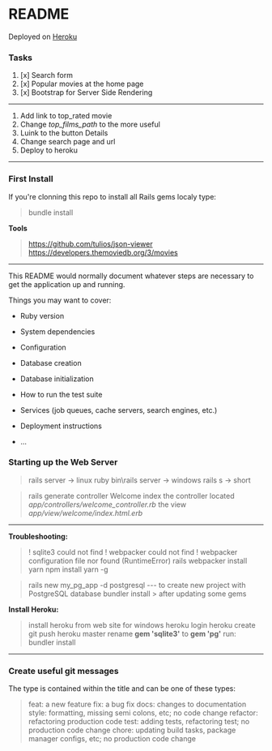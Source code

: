# README

Deployed on [Heroku](https://cryptic-tundra-13686.herokuapp.com/)

### Tasks

1. [x] Search form 
2. [x] Popular movies at the home page 
3. [x] Bootstrap for Server Side Rendering 

---

1. Add link to top_rated movie 
2. Change *top_films_path* to the more useful 
3. Luink to the button Details
4. Change search page and url 
5. Deploy to heroku 

---

### First Install 

If you're clonning this repo to install all Rails gems localy type: 

> bundle install

**Tools**

> https://github.com/tulios/json-viewer
> https://developers.themoviedb.org/3/movies

--- 

This README would normally document whatever steps are necessary to get the
application up and running.

Things you may want to cover:

* Ruby version

* System dependencies

* Configuration

* Database creation

* Database initialization

* How to run the test suite

* Services (job queues, cache servers, search engines, etc.)

* Deployment instructions

* ...

### Starting up the Web Server

> rails server 			-> linux
> ruby bin\rails server -> windows
> rails s 				-> short 

> rails generate controller Welcome index
> the controller located *app/controllers/welcome_controller.rb*
> the view *app/view/welcome/index.html.erb*

---

**Troubleshooting:**

> ! sqlite3 could not find 
> ! webpacker could not find 
> ! webpacker configuration file nor found (RuntimeError)
> rails webpacker 
> install yarn
> npm install yarn -g

>  rails new my_pg_app -d postgresql --- to create new project with PostgreSQL database
> bundler install > after updating some gems 

**Install Heroku:**
> install heroku from web site for windows
> heroku login 
> heroku create 
> git push heroku master
> rename **gem 'sqlite3'** to **gem 'pg'**
> run: bundler install 


---

### Create useful git messages

The type is contained within the title and can be one of these types:

> feat: a new feature
> fix: a bug fix
> docs: changes to documentation
> style: formatting, missing semi colons, etc; no code change
> refactor: refactoring production code
> test: adding tests, refactoring test; no production code change
> chore: updating build tasks, package manager configs, etc; no production code change